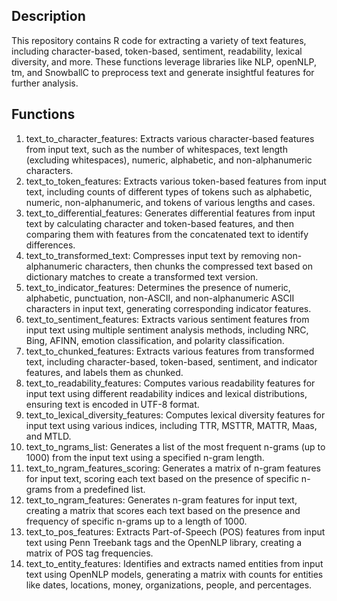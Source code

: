 ## Description
This repository contains R code for extracting a variety of text features, including character-based, token-based, sentiment, readability, lexical diversity, and more. These functions leverage libraries like NLP, openNLP, tm, and SnowballC to preprocess text and generate insightful features for further analysis.

## Functions
1. text_to_character_features: Extracts various character-based features from input text, such as the number of whitespaces, text length (excluding whitespaces), numeric, alphabetic, and non-alphanumeric characters.
2. text_to_token_features: Extracts various token-based features from input text, including counts of different types of tokens such as alphabetic, numeric, non-alphanumeric, and tokens of various lengths and cases.
3. text_to_differential_features: Generates differential features from input text by calculating character and token-based features, and then comparing them with features from the concatenated text to identify differences.
4. text_to_transformed_text: Compresses input text by removing non-alphanumeric characters, then chunks the compressed text based on dictionary matches to create a transformed text version.
5. text_to_indicator_features: Determines the presence of numeric, alphabetic, punctuation, non-ASCII, and non-alphanumeric ASCII characters in input text, generating corresponding indicator features.
6. text_to_sentiment_features: Extracts various sentiment features from input text using multiple sentiment analysis methods, including NRC, Bing, AFINN, emotion classification, and polarity classification.
7. text_to_chunked_features: Extracts various features from transformed text, including character-based, token-based, sentiment, and indicator features, and labels them as chunked.
8. text_to_readability_features: Computes various readability features for input text using different readability indices and lexical distributions, ensuring text is encoded in UTF-8 format.
9. text_to_lexical_diversity_features: Computes lexical diversity features for input text using various indices, including TTR, MSTTR, MATTR, Maas, and MTLD.
10. text_to_ngrams_list: Generates a list of the most frequent n-grams (up to 1000) from the input text using a specified n-gram length.
11. text_to_ngram_features_scoring: Generates a matrix of n-gram features for input text, scoring each text based on the presence of specific n-grams from a predefined list.
12. text_to_ngram_features: Generates n-gram features for input text, creating a matrix that scores each text based on the presence and frequency of specific n-grams up to a length of 1000.
13. text_to_pos_features: Extracts Part-of-Speech (POS) features from input text using Penn Treebank tags and the OpenNLP library, creating a matrix of POS tag frequencies.
14. text_to_entity_features: Identifies and extracts named entities from input text using OpenNLP models, generating a matrix with counts for entities like dates, locations, money, organizations, people, and percentages.
